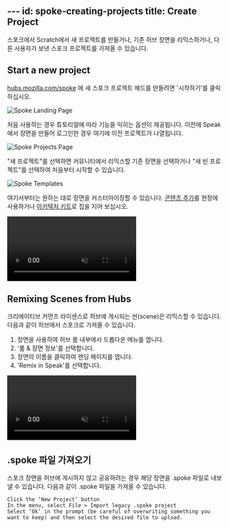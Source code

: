 \---
id: spoke-creating-projects
title: Create Project
---
스포크에서 Scratch에서 새 프로젝트를 만들거나, 기존 허브 장면을 리믹스하거나, 다른 사용자가 보낸 스포크 프로젝트를 가져올 수 있습니다.

## Start a new project

[hubs.mozilla.com/spoke](https://hubs.mozilla.com/spoke) 에 새 스포크 프로젝트 헤드를 만들려면 '시작하기'를 클릭하십시오.

![Spoke Landing Page](../../website/static/img/spoke-landing-page.jpeg)

처음 사용하는 경우 튜토리얼에 따라 기능을 익히는 옵션이 제공됩니다. 이전에 Speak에서 장면을 만들어 로그인한 경우 여기에 이전 프로젝트가 나열됩니다.

![Spoke Projects Page](../../website/static/img/spoke-projects-page-welcome.jpeg)

"새 프로젝트"를 선택하면 커뮤니티에서 리믹스할 기존 장면을 선택하거나 "새 빈 프로젝트"를 선택하여 처음부터 시작할 수 있습니다.

![Spoke Templates](../../website/static/img/spoke-template.jpeg)

여기서부터는 원하는 대로 장면을 커스터마이징할 수 있습니다. [콘텐츠 추가](./spoke-adding-scene-content-ko.md)를 현장에 사용하거나 [아키텍처 키트](./spoke-architecture-kit-ko.md)로 집을 지어 보십시오.

 <video autoplay loop muted controls >
  <source src="../../website/static/img/spoke-rock-kit.mp4" type="video/mp4">
  <img src="../../website/static/img/spoke-interface.jpeg" alt="Screenshot of the Spoke Interface">
  Your browser does not support HTML5 video.
</video>


## Remixing Scenes from Hubs

크리에이티브 커먼즈 라이센스로 허브에 게시되는 씬(scene)은 리믹스할 수 있습니다. 다음과 같이 허브에서 스포크로 가져올 수 있습니다.

1. 장면을 사용하여 허브 룸 내부에서 드롭다운 메뉴를 엽니다.
2. '룸 & 장면 정보'를 선택합니다.
3. 장면의 이름을 클릭하여 랜딩 페이지를 엽니다.
4. 'Remix in Speak'를 선택합니다.

 <video autoplay loop muted controls >
  <source src="../../website/static/img/hubs-scene-remix.mp4" type="video/mp4">
  <img src="../../website/static/img/spoke-scene-remixing.jpeg" alt="Screenshot of the scene remixing screen">
  Your browser does not support HTML5 video.
</video>

## .spoke 파일 가져오기

스포크 장면을 허브에 게시하지 않고 공유하려는 경우 해당 장면을 .spoke 파일로 내보낼 수 있습니다. 다음과 같이 .spoke 파일을 가져올 수 있습니다.

    Click the ‘New Project’ button
    In the menu, select File > Import legacy .spoke project
    Select ‘Ok’ in the prompt (be careful of overwriting something you want to keep) and then select the desired file to upload.

    
